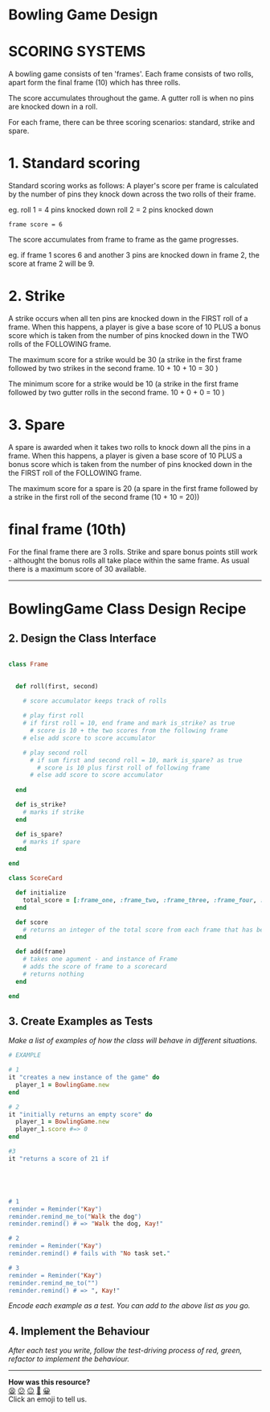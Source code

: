 #  Bowling Game Design 

# SCORING SYSTEMS 

A bowling game consists of ten 'frames'. Each frame consists of two rolls, apart form the final frame (10) which has three rolls.

The score accumulates throughout the game. 
A gutter roll is when no pins are knocked down in a roll. 

For each frame, there can be three scoring scenarios: standard, strike and spare. 


# 1. Standard scoring
Standard scoring works as follows: 
A player's score per frame is calculated by the number of pins they knock down across the two rolls of their frame. 

eg. roll 1  = 4 pins knocked down 
    roll 2  = 2 pins knocked down 

    frame score = 6

The score accumulates from frame to frame as the game progresses.

eg. if frame 1 scores 6 and another 3 pins are knocked down in frame 2, the score at frame 2 will be 9. 

# 2. Strike
A strike occurs when all ten pins are knocked down in the FIRST roll of a frame. 
When this happens, a player is give a base score of 10 PLUS a bonus score which is taken from the number of pins knocked down in the TWO rolls of the FOLLOWING frame. 

The maximum score for a strike would be 30 (a strike in the first frame followed by two strikes in the second frame. 10 + 10 + 10 = 30 )

The minimum score for a strike would be 10 (a strike in the first frame followed by two gutter rolls in the second frame. 10 + 0 + 0  = 10 )

# 3. Spare 
A spare is awarded when it takes two rolls to knock down all the pins in a frame. 
When this happens, a player is given a base score of 10 PLUS a bonus score which is taken from the number of pins knocked down in the the FIRST roll of the FOLLOWING frame. 

The maximum score for a spare is 20 (a spare in the first frame followed by a strike in the first roll of the second frame (10 + 10 = 20))
 
# final frame (10th)
For the final frame there are 3 rolls. Strike and spare bonus points still work - althought the bonus rolls all take place within the same frame. As usual there is a maximum score of 30 available. 


--------------------------------------------------------

# BowlingGame Class Design Recipe


## 2. Design the Class Interface


```ruby

class Frame 
 

  def roll(first, second)
    
    # score accumulator keeps track of rolls 

    # play first roll 
    # if first roll = 10, end frame and mark is_strike? as true
      # score is 10 + the two scores from the following frame
    # else add score to score accumulator 

    # play second roll
      # if sum first and second roll = 10, mark is_spare? as true 
        # score is 10 plus first roll of following frame
      # else add score to score accumulator  
    
  end

  def is_strike? 
    # marks if strike
  end 

  def is_spare?
    # marks if spare
  end 

end

class ScoreCard

  def initialize
    total_score = [:frame_one, :frame_two, :frame_three, :frame_four, :frame_five, :frame_six, :frame_seven, :frame_eight, :frame_nine, :frame_ten]
  end 

  def score
    # returns an integer of the total score from each frame that has been added
  end 

  def add(frame)
    # takes one agument - and instance of Frame 
    # adds the score of frame to a scorecard 
    # returns nothing 
  end 

end 
```

## 3. Create Examples as Tests

_Make a list of examples of how the class will behave in different situations._

```ruby
# EXAMPLE

# 1 
it "creates a new instance of the game" do 
  player_1 = BowlingGame.new
end 

# 2 
it "initially returns an empty score" do 
  player_1 = BowlingGame.new  
  player_1.score #=> 0
end 

#3 
it "returns a score of 21 if 





# 1
reminder = Reminder("Kay")
reminder.remind_me_to("Walk the dog")
reminder.remind() # => "Walk the dog, Kay!"

# 2
reminder = Reminder("Kay")
reminder.remind() # fails with "No task set."

# 3
reminder = Reminder("Kay")
reminder.remind_me_to("")
reminder.remind() # => ", Kay!"
```

_Encode each example as a test. You can add to the above list as you go._

## 4. Implement the Behaviour

_After each test you write, follow the test-driving process of red, green, refactor to implement the behaviour._


<!-- BEGIN GENERATED SECTION DO NOT EDIT -->

---

**How was this resource?**  
[😫](https://airtable.com/shrUJ3t7KLMqVRFKR?prefill_Repository=makersacademy%2Fgolden-square&prefill_File=resources%2Fsingle_class_recipe_template.md&prefill_Sentiment=😫) [😕](https://airtable.com/shrUJ3t7KLMqVRFKR?prefill_Repository=makersacademy%2Fgolden-square&prefill_File=resources%2Fsingle_class_recipe_template.md&prefill_Sentiment=😕) [😐](https://airtable.com/shrUJ3t7KLMqVRFKR?prefill_Repository=makersacademy%2Fgolden-square&prefill_File=resources%2Fsingle_class_recipe_template.md&prefill_Sentiment=😐) [🙂](https://airtable.com/shrUJ3t7KLMqVRFKR?prefill_Repository=makersacademy%2Fgolden-square&prefill_File=resources%2Fsingle_class_recipe_template.md&prefill_Sentiment=🙂) [😀](https://airtable.com/shrUJ3t7KLMqVRFKR?prefill_Repository=makersacademy%2Fgolden-square&prefill_File=resources%2Fsingle_class_recipe_template.md&prefill_Sentiment=😀)  
Click an emoji to tell us.

<!-- END GENERATED SECTION DO NOT EDIT -->